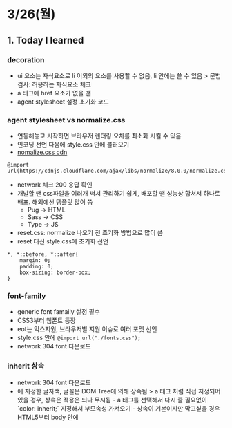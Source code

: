 # 3/26(월)

## 1. Today I learned

### decoration
- ui 요소는 자식요소로 li 이외의 요소를 사용할 수 없음, li 안에는 쓸 수 있음 > 문법검사: 허용하는 자식요소 체크
- a 태그에 href 요소가 없을 땐 
- agent stylesheet 설정 초기화 코드

### agent stylesheet vs normalize.css
- 연동해놓고 시작하면 브라우저 렌더링 오차를 최소화 시킬 수 있음
- 인코딩 선언 다음에 style.css 안에 불러오기
- [nomalize.css cdn](https://cdnjs.com/libraries/normalize)
```
@import url(https://cdnjs.cloudflare.com/ajax/libs/normalize/8.0.0/normalize.css);
```
- network 체크 200 응답 확인
- 개발할 땐 css파일을 여러개 써서 관리하기 쉽게, 배포할 땐 성능상 합쳐서 하나로 배포. 해외에선 템플릿 많이 씀 
  - Pug -> HTML
  - Sass -> CSS
  - Type -> JS 
- reset.css: normalize 나오기 전 초기화 방법으로 많이 씀
- reset 대신 style.css에 초기화 선언
```
*, *::before, *::after{
    margin: 0;
    padding: 0;
    box-sizing: border-box;
}
```

### font-family
- generic font famaily 설정 필수
- CSS3부터 웹폰트 등장
- eot는 익스지원, 브라우저별 지원 이슈로 여러 포맷 선언
- style.css 안에 `@import url("./fonts.css");` 
- network 304 font 다운로드 

### inherit 상속
- network 304 font 다운로드
- <body>에 지정한 글자색, 글꼴은 DOM Tree에 의해 상속됨 > a 태그 처럼 직접 지정되어 있을 경우, 상속은 적용은 되나 무시됨
  - a 태그를 선택해서 다시 줄 필요없이 `color: inherit;` 지정해서 부모속성 가져오기
  - 상속이 기본이지만 막고싶을 경우 HTML5부터 body 안에 <script> 쓰기 시작
  - border 같은 배치 관련 요소는 상속되지 않음 

### 숨김 콘텐츠 (legend 요소)
- 브라우저별 오차 큼 > 주로 숨김
  - `display: none;` > 권장하지 않음, 대부분의 음성 브라우저에서 읽히지 않음
  - `visibility: hidden;` > 권장하지 않음
  - 박스크기 조절해서 해결 
  ```
  width: 1px; // 0으로 했을 경우 포커싱이 안됨
  height: 1px;
  overflow: hidden; // 글자가 넘치는 걸 감춤
  ```
- 숨김 컨텐츠 스타일: 보이진 않지만 읽혀야 하는 컨텐츠
  - margin은 음수 가능 padding은 x
  - clip 속성은 투명하게 잘라줌 > 반드시 position이 absolute 여야
  ```
  width: 1px;
  height: 1px;
  overflow: hidden;
  margin: -1px;
  position: absolute;
  clip: rect(0 0 0 0); // 크기를 가지지않는 사각형
  ```
- w3c 사이트에서는 'offscreen'으로  모듈화해서 쓰고 있음

### Float(집 나간 자식요소 돌아오게 하기)
- 적용하는 순간 부모와 분리돼서 normal flow와 다르게 동작: 박스(background-color)는 겹치지만 컨텐츠는 밀려서 보임
  - 부모요소에 `overflow: hidden;` 넣으면 높이를 읽어내서 밀리는 걸 방지 > 권장하지 않음, 원래 용도는 아님
  - html에 div.clear 생성 > css에서 불러서 `clear: both;` 지정 > 권장하지 않음, 겹치지 않게만 임시 방편, 의미없는 빈 엘리먼트 
  - normal flow일 때 margin collapsing 현상이 세로 방향으로 생김 > 등간격으로 배치하고 싶을 때 padding보다 margin으로 마진겹침을 이용해서 해결
  - 가상 선택자(클래스, 엘리먼트) 중 가상 엘리먼트 > `:before` 구 버전, `::before` `::after` 마크업에서 인식 안됨 
  ```
  .clearfix::after{
  content: ""; // null 값을 이용해서 불필요한 컨텐츠 없이 크기만 맞춤
  clear: both;
  display: block; // inline 요소에는 margin이 추가되지 않음
}
```
> [float를 clear하는 4가지 방법](http://naradesign.net/wp/2008/05/27/144/)

> float 되는 순간 컨텐츠의 크기로 바뀜 inline으로 바뀐 건 아님
- fieldset 같은 시맨틱요소는 에이전트 스타일이 들어있기 때문에 스타일링하기 쉬운 div를 남용하게 되는 경우가 많음
  - html 클래스에 fieldset 중복으로 넣고 css파일에서 지정해서 바꿔주기
```
.search fieldset{
  border: 0;
  margin: 0;
  padding: 0;
}
```

## 2. Today I foundout
> a, span 태그는 inline

## 3. 오늘 읽은 자료
[float, negative margin을 이용한 다양한 레이아웃 변형](http://naradesign.net/ouif/layout/index.html)
[flexBoxGame](https://preview.webflow.com/preview/flexbox-game?preview=d1a26b027c4803817087a91c651e321f&m=1)